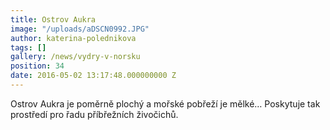 ```yaml
---
title: Ostrov Aukra
image: "/uploads/aDSCN0992.JPG"
author: katerina-polednikova
tags: []
gallery: /news/vydry-v-norsku
position: 34
date: 2016-05-02 13:17:48.000000000 Z
---
```

Ostrov Aukra je poměrně plochý a mořské pobřeží je mělké… Poskytuje tak
prostředí pro řadu příbřežních živočichů.
